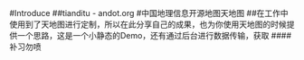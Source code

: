 #Introduce 
##tianditu - andot.org
#中国地理信息开源地图天地图
##在工作中使用到了天地图进行定制，所以在此分享自己的成果，也为你使用天地图的时候提供一个思路，这是一个小静态的Demo，还有通过后台进行数据传输，获取
####补习勿喷
